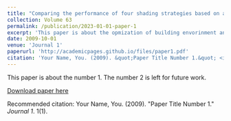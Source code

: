 ```yaml
---
title: "Comparing the performance of four shading strategies based on a multi-objective genetic algorithm: A case study in a university library"
collection: Volume 63
permalink: /publication/2023-01-01-paper-1
excerpt: 'This paper is about the opmization of building envorinment and quantitive occupant's subjective perception.'
date: 2009-10-01
venue: 'Journal 1'
paperurl: 'http://academicpages.github.io/files/paper1.pdf'
citation: 'Your Name, You. (2009). &quot;Paper Title Number 1.&quot; <i>Journal 1</i>. 1(1).'
---
```

This paper is about the number 1. The number 2 is left for future work.

[Download paper here](http://academicpages.github.io/files/paper1.pdf)

Recommended citation: Your Name, You. (2009). "Paper Title Number 1." <i>Journal 1</i>. 1(1).
